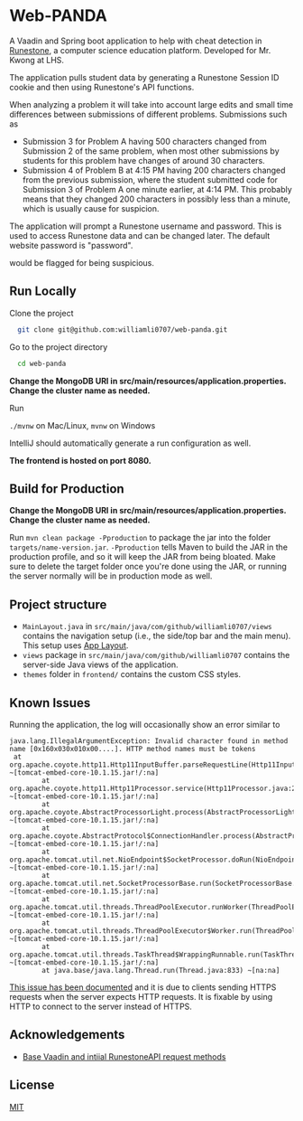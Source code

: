 
# Web-PANDA

A Vaadin and Spring boot application to help with cheat detection in [Runestone](https://landing.runestone.academy/), a computer science education platform. Developed for Mr. Kwong at LHS.

The application pulls student data by generating a Runestone Session ID cookie and then using Runestone's API functions.

When analyzing a problem it will take into account large edits and small time differences between submissions of different problems. Submissions such as
- Submission 3 for Problem A having 500 characters changed from Submission 2 of the same problem, when most other submissions by students for this problem have changes of around 30 characters.
- Submission 4 of Problem B at 4:15 PM having 200 characters changed from the previous submission, where the student submitted code for Submission 3 of Problem A one minute earlier, at 4:14 PM. This probably means that they changed 200 characters in possibly less than a minute, which is usually cause for suspicion.

The application will prompt a Runestone username and password. This is used to access Runestone data and can be changed later. The default website password is "password". 

would be flagged for being suspicious.
## Run Locally

Clone the project

```bash
  git clone git@github.com:williamli0707/web-panda.git
```

Go to the project directory

```bash
  cd web-panda
```

**Change the MongoDB URI in src/main/resources/application.properties. Change the cluster name as needed.**

Run

`./mvnw` on Mac/Linux, `mvnw` on Windows

IntelliJ should automatically generate a run configuration as well.

**The frontend is hosted on port 8080.**
## Build for Production

**Change the MongoDB URI in src/main/resources/application.properties. Change the cluster name as needed.**

Run `mvn clean package -Pproduction` to package the jar into the folder `targets/name-version.jar`. `-Pproduction` tells Maven to build the JAR in the production profile, and so it will keep the JAR from being bloated. Make sure to delete the target folder once you're done using the JAR, or running the server normally will be in production mode as well.
## Project structure

- `MainLayout.java` in `src/main/java/com/github/williamli0707/views` contains the navigation setup (i.e., the
  side/top bar and the main menu). This setup uses
  [App Layout](https://vaadin.com/docs/components/app-layout).
- `views` package in `src/main/java/com/github/williamli0707` contains the server-side Java views of the application.
- `themes` folder in `frontend/` contains the custom CSS styles.
## Known Issues

Running the application, the log will occasionally show an error similar to
```
java.lang.IllegalArgumentException: Invalid character found in method name [0x160x030x010x00....]. HTTP method names must be tokens
 at org.apache.coyote.http11.Http11InputBuffer.parseRequestLine(Http11InputBuffer.java:407) ~[tomcat-embed-core-10.1.15.jar!/:na]
        at org.apache.coyote.http11.Http11Processor.service(Http11Processor.java:264) ~[tomcat-embed-core-10.1.15.jar!/:na]
        at org.apache.coyote.AbstractProcessorLight.process(AbstractProcessorLight.java:63) ~[tomcat-embed-core-10.1.15.jar!/:na]
        at org.apache.coyote.AbstractProtocol$ConnectionHandler.process(AbstractProtocol.java:896) ~[tomcat-embed-core-10.1.15.jar!/:na]
        at org.apache.tomcat.util.net.NioEndpoint$SocketProcessor.doRun(NioEndpoint.java:1744) ~[tomcat-embed-core-10.1.15.jar!/:na]
        at org.apache.tomcat.util.net.SocketProcessorBase.run(SocketProcessorBase.java:52) ~[tomcat-embed-core-10.1.15.jar!/:na]
        at org.apache.tomcat.util.threads.ThreadPoolExecutor.runWorker(ThreadPoolExecutor.java:1191) ~[tomcat-embed-core-10.1.15.jar!/:na]
        at org.apache.tomcat.util.threads.ThreadPoolExecutor$Worker.run(ThreadPoolExecutor.java:659) ~[tomcat-embed-core-10.1.15.jar!/:na]
        at org.apache.tomcat.util.threads.TaskThread$WrappingRunnable.run(TaskThread.java:61) ~[tomcat-embed-core-10.1.15.jar!/:na]
        at java.base/java.lang.Thread.run(Thread.java:833) ~[na:na]
```

[This issue has been documented](https://stackoverflow.com/questions/42218237/tomcat-java-lang-illegalargumentexception-invalid-character-found-in-method-na) and it is due to clients sending HTTPS requests when the server expects HTTP requests. It is fixable by using HTTP to connect to the server instead of HTTPS. 
## Acknowledgements

- [Base Vaadin and intiial RunestoneAPI request methods](//https://github.com/caupcakes/runestone-submission-downloader)


## License

[MIT](https://choosealicense.com/licenses/mit/)

